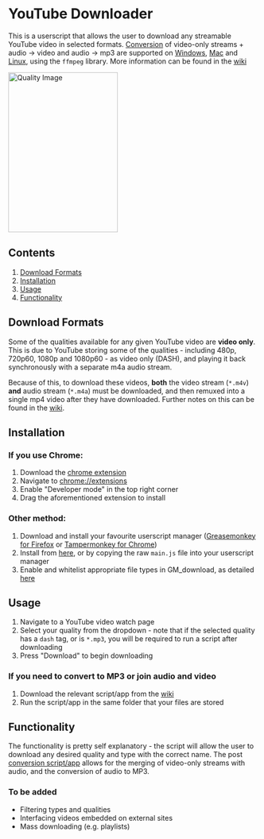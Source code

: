 # YouTube Downloader
This is a userscript that allows the user to download any streamable YouTube video in selected formats. [Conversion](https://github.com/domsleee/YouTube-Downloader/wiki/2.-Conversion) of video-only streams + audio -> video and audio -> mp3 are supported on [Windows](https://github.com/domsleee/YouTube-Downloader/wiki/2.-Conversion#windows), [Mac](https://github.com/domsleee/YouTube-Downloader/wiki/2.-Conversion#mac) and [Linux](https://github.com/domsleee/YouTube-Downloader/wiki/2.-Conversion#linux), using the `ffmpeg` library. More information can be found in the [wiki](https://github.com/domsleee/YouTube-Downloader/wiki/)

<img src="https://raw.githubusercontent.com/domsleee/YouTube-Downloader/master/screenshots/qualities.png" alt="Quality Image" width="220" height="322"> 

## Contents
1. [Download Formats](#download-formats)
2. [Installation](#installation)
3. [Usage](#usage)
4. [Functionality](#functionality)

## Download Formats
Some of the qualities available for any given YouTube video are **video only**. This is due to YouTube storing some of the qualities - including 480p, 720p60, 1080p and 1080p60 - as video only (DASH), and playing it back synchronously with a separate m4a audio stream.

Because of this, to download these videos, **both** the video stream (`*.m4v`) **and** audio stream (`*.m4a`) must be downloaded, and then remuxed into a single mp4 video after they have downloaded. Further notes on this can be found in the [wiki](https://github.com/domsleee/YouTube-Downloader/wiki/2.-Conversion/).
## Installation
### If you use Chrome:
1. Download the <a href="https://github.com/domsleee/YouTube-Downloader-Extension">chrome extension</a>
2. Navigate to <a href="chrome://extensions/">chrome://extensions</a>
3. Enable "Developer mode" in the top right corner
4. Drag the aforementioned extension to install

### Other method:
1. Download and install your favourite userscript manager ([Greasemonkey for Firefox](https://addons.mozilla.org/en-US/firefox/addon/greasemonkey/) or [Tampermonkey for Chrome](https://chrome.google.com/webstore/detail/tampermonkey/dhdgffkkebhmkfjojejmpbldmpobfkfo?hl=en))
2. Install from [here](https://greasyfork.org/en/scripts/13851-youtube-downloader/), or by copying the raw `main.js` file into your userscript manager
3. Enable and whitelist appropriate file types in GM_download, as detailed [here](https://github.com/domsleee/YouTube-Downloader/wiki/3.-GM_Download)

## Usage
1. Navigate to a YouTube video watch page
2. Select your quality from the dropdown - note that if the selected quality has a `dash` tag, or is `*.mp3`, you will be required to run a script after downloading
3. Press "Download" to begin downloading

### If you need to convert to MP3 or join audio and video
1. Download the relevant script/app from the [wiki](https://github.com/domsleee/YouTube-Downloader/wiki/2.-Conversion)
2. Run the script/app in the same folder that your files are stored

## Functionality
The functionality is pretty self explanatory - the script will allow the user to download any desired quality and type with the correct name. The post [conversion script/app](https://github.com/domsleee/YouTube-Downloader/wiki/2.-Conversion) allows for the merging of video-only streams with audio, and the conversion of audio to MP3.

### To be added
+ Filtering types and qualities
+ Interfacing videos embedded on external sites
+ Mass downloading (e.g. playlists)